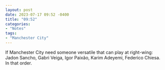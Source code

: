 ```yaml
---
layout: post
date: 2023-07-17 09:52 -0400
title: "09:52"
categories:
- "Notes"
tags:
- "Manchester City"
---
```


If Manchester City need someone versatile that can play at right-wing: Jadon Sancho, Gabri Veiga, Igor Paixão, Karim Adeyemi, Federico Chiesa. In that order. 
